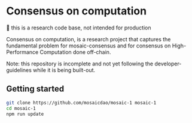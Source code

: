 # Consensus on computation

🚨 this is a research code base, not intended for production

Consensus on computation, is a research project that captures the fundamental problem for mosaic-consensus and for consensus on High-Performance Computation done off-chain.

Note: this repository is incomplete and not yet following the developer-guidelines while it is being built-out.

## Getting started

```bash
git clone https://github.com/mosaicdao/mosaic-1 mosaic-1
cd mosaic-1
npm run update
```
